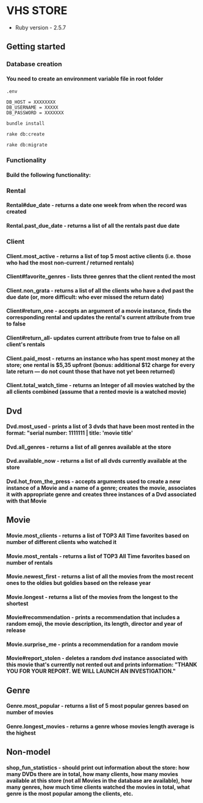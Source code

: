 # VHS STORE

* Ruby version - 2.5.7

## Getting started

### Database creation

#### You need to create an environment variable file in root folder

`.env`

```
DB_HOST = XXXXXXXX
DB_USERNAME = XXXXX
DB_PASSWORD = XXXXXXX
```

`bundle install`

`rake db:create`

`rake db:migrate`

### Functionality
#### Build the following functionality:

### Rental
#### Rental#due_date - returns a date one week from when the record was created
#### Rental.past_due_date - returns a list of all the rentals past due date
### Client
#### Client.most_active - returns a list of top 5 most active clients (i.e. those who had the most non-current / returned rentals)
#### Client#favorite_genres - lists three genres that the client rented the most
#### Client.non_grata - returns a list of all the clients who have a dvd past the due date (or, more difficult: who ever missed the return date)
#### Client#return_one - accepts an argument of a movie instance, finds the corresponding rental and updates the rental's current attribute from true to false
#### Client#return_all- updates current attribute from true to false on all client's rentals
#### Client.paid_most - returns an instance who has spent most money at the store; one rental is $5,35 upfront (bonus: additional $12 charge for every late return — do not count those that have not yet been returned)
#### Client.total_watch_time - returns an Integer of all movies watched by the all clients combined (assume that a rented movie is a watched movie)
## Dvd
#### Dvd.most_used - prints a list of 3 dvds that have been most rented in the format: "serial number: 1111111 | title: 'movie title'
#### Dvd.all_genres - returns a list of all genres available at the store
#### Dvd.available_now - returns a list of all dvds currently available at the store
#### Dvd.hot_from_the_press - accepts arguments used to create a new instance of a Movie and a name of a genre; creates the movie, associates it with appropriate genre and creates three instances of a Dvd associated with that Movie
## Movie
#### Movie.most_clients - returns a list of TOP3 All Time favorites based on number of different clients who watched it
#### Movie.most_rentals - returns a list of TOP3 All Time favorites based on number of rentals
#### Movie.newest_first - returns a list of all the movies from the most recent ones to the oldies but goldies based on the release year
#### Movie.longest - returns a list of the movies from the longest to the shortest
#### Movie#recommendation - prints a recommendation that includes a random emoji, the movie description, its length, director and year of release
#### Movie.surprise_me - prints a recommendation for a random movie
#### Movie#report_stolen - deletes a random dvd instance associated with this movie that's currently not rented out and prints information: "THANK YOU FOR YOUR REPORT. WE WILL LAUNCH AN INVESTIGATION."
## Genre
#### Genre.most_popular - returns a list of 5 most popular genres based on number of movies
#### Genre.longest_movies - returns a genre whose movies length average is the highest
## Non-model
#### shop_fun_statistics - should print out information about the store: how many DVDs there are in total, how many clients, how many movies available at this store (not all Movies in the database are available), how many genres, how much time clients watched the movies in total, what genre is the most popular among the clients, etc.
